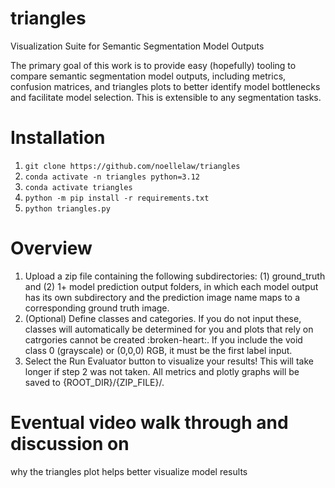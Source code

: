 # triangles
Visualization Suite for Semantic Segmentation Model Outputs

The primary goal of this work is to provide easy (hopefully) tooling to compare semantic segmentation model outputs, including metrics, confusion matrices, and triangles plots to better identify model bottlenecks and facilitate model selection. This is extensible to any segmentation tasks. 

# Installation 

1. `git clone https://github.com/noellelaw/triangles`
2. `conda activate -n triangles python=3.12`
3. `conda activate triangles`
4. `python -m pip install -r requirements.txt`
5. `python triangles.py`

# Overview

1. Upload a zip file containing the following subdirectories: (1) ground_truth and (2) 1+ model prediction output folders, in which each model output has its own subdirectory and the prediction image name maps to a corresponding ground truth image.
2. (Optional) Define classes and categories. If you do not input these, classes will automatically be determined for you and plots that rely on catrgories cannot be created :broken-heart:. If you include the void class 0 (grayscale) or (0,0,0) RGB, it must be the first label input.
3. Select the Run Evaluator button to visualize your results! This will take longer if step 2 was not taken. All metrics and plotly graphs will be saved to {ROOT_DIR}/{ZIP_FILE}/.

# Eventual video walk through and discussion on 
why the triangles plot helps better visualize model results 
